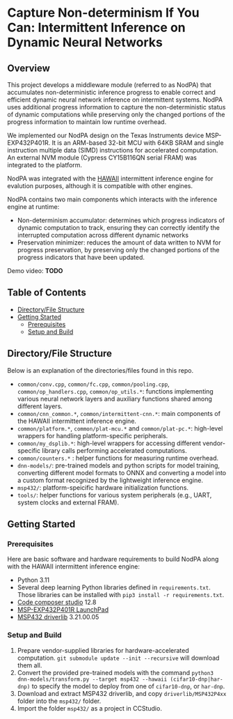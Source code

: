 # Capture Non-determinism If You Can: Intermittent Inference on Dynamic Neural Networks

<!-- ABOUT THE PROJECT -->
## Overview

This project develops a middleware module (referred to as NodPA) that accumulates non-deterministic inference progress to enable correct and efficient dynamic neural network inference on intermittent systems. NodPA uses additional progress information to capture the non-deterministic status of dynamic computations while preserving only the changed portions of the progress information to maintain low runtime overhead. 

We implemented our NodPA design on the Texas Instruments device MSP-EXP432P401R. It is an ARM-based 32-bit MCU with 64KB SRAM and single instruction multiple data (SIMD) instructions for accelerated computation. An external NVM module (Cypress CY15B116QN serial FRAM) was integrated to the platform. 

NodPA was integrated with the [HAWAII](https://ieeexplore.ieee.org/document/9211553) intermittent inference engine for evalution purposes, although it is compatible with other engines. 

NodPA contains two main components which interacts with the inference engine at runtime:

* Non-determinism accumulator: determines which progress indicators of dynamic computation to track, ensuring they can correctly identify the interrupted computation across different dynamic networks
* Preservation minimizer: reduces the amount of data written to NVM for progress preservation, by preserving only the changed portions of the progress indicators that have been updated.

<!-- For more technical details, please refer to our paper **TODO**. -->

Demo video: **TODO**

<!-- TABLE OF CONTENTS -->
## Table of Contents

* [Directory/File Structure](#directory/file-structure)
* [Getting Started](#getting-started)
  * [Prerequisites](#prerequisites)
  * [Setup and Build](#setup-and-build)

## Directory/File Structure

Below is an explanation of the directories/files found in this repo.

* `common/conv.cpp`, `common/fc.cpp`, `common/pooling.cpp`, `common/op_handlers.cpp`, `common/op_utils.*`: functions implementing various neural network layers and auxiliary functions shared among different layers.
* `common/cnn_common.*`, `common/intermittent-cnn.*`: main components of the HAWAII intermittent inference engine.
* `common/platform.*`, `common/plat-mcu.*` and `common/plat-pc.*`: high-level wrappers for handling platform-specific peripherals.
* `common/my_dsplib.*`: high-level wrappers for accessing different vendor-specific library calls performing accelerated computations.
* `common/counters.*` : helper functions for measuring runtime overhead.
* `dnn-models/`: pre-trained models and python scripts for model training, converting different model formats to ONNX and converting a model into a custom format recognized by the lightweight inference engine.
* `msp432/`: platform-speicific hardware initialization functions.
* `tools/`: helper functions for various system peripherals (e.g., UART, system clocks and external FRAM).

## Getting Started

### Prerequisites

Here are basic software and hardware requirements to build NodPA along with the HAWAII intermittent inference engine:

* Python 3.11
* Several deep learning Python libraries defined in `requirements.txt`. Those libraries can be installed with `pip3 install -r requirements.txt`.
* [Code composer studio](https://www.ti.com/tool/CCSTUDIO) 12.8
* [MSP-EXP432P401R LaunchPad](https://www.ti.com/tool/MSP-EXP432P401R)
* [MSP432 driverlib](https://www.ti.com/tool/MSPDRIVERLIB) 3.21.00.05

### Setup and Build

1. Prepare vendor-supplied libraries for hardware-accelerated computation. `git submodule update --init --recursive` will download them all.
1. Convert the provided pre-trained models with the command `python3 dnn-models/transform.py --target msp432 --hawaii (cifar10-dnp|har-dnp)` to specify the model to deploy from one of `cifar10-dnp`, or `har-dnp`.
1. Download and extract MSP432 driverlib, and copy `driverlib/MSP432P4xx` folder into the `msp432/` folder.
1. Import the folder `msp432/` as a project in CCStudio.
